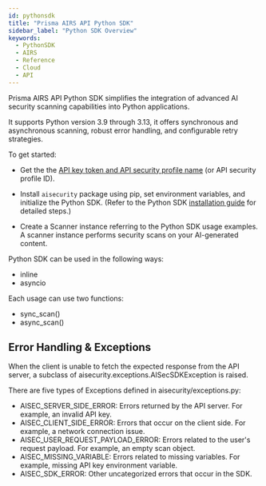 ```yaml
---
id: pythonsdk
title: "Prisma AIRS API Python SDK"
sidebar_label: "Python SDK Overview"
keywords:
  - PythonSDK
  - AIRS
  - Reference
  - Cloud
  - API
---
```


Prisma AIRS API Python SDK simplifies the integration of advanced AI security scanning capabilities into Python applications.

It supports Python version 3.9 through 3.13, it offers synchronous and asynchronous scanning, robust error handling, and configurable retry strategies.

To get started:

* Get the the [API key token and API security profile name](https://docs.paloaltonetworks.com/ai-runtime-security/administration/prevent-network-security-threats/api-intercept-create-configure-security-profile) (or API security profile ID).

* Install `aisecurity` package using pip, set environment variables, and initialize the Python SDK. (Refer to the Python SDK [installation guide](https://docs.paloaltonetworks.com/ai-runtime-security/activation-and-onboarding/ai-runtime-security-api-intercept-overview/airs-apis-python-sdk) for detailed steps.)

* Create a Scanner instance referring to the Python SDK usage examples.
A scanner instance performs security scans on your AI-generated content.

Python SDK can be used in the following ways:

* inline
* asyncio

Each usage can use two functions:

* sync_scan()
* async_scan()

## Error Handling & Exceptions

When the client is unable to fetch the expected response from the API server, a subclass of aisecurity.exceptions.AISecSDKException is raised.

There are five types of Exceptions defined in aisecurity/exceptions.py:

* AISEC_SERVER_SIDE_ERROR: Errors returned by the API server. For example, an invalid API key.
* AISEC_CLIENT_SIDE_ERROR: Errors that occur on the client side. For example, a network connection issue.
* AISEC_USER_REQUEST_PAYLOAD_ERROR: Errors related to the user's request payload. For example, an empty scan object.
* AISEC_MISSING_VARIABLE: Errors related to missing variables. For example, missing API key environment variable.
* AISEC_SDK_ERROR: Other uncategorized errors that occur in the SDK.
